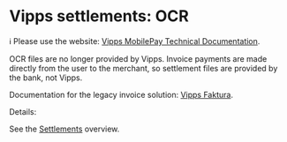 <!-- START_METADATA
---
title: OCR
hide_table_of_contents: true
pagination_next: null
pagination_prev: null
---
END_METADATA -->

# Vipps settlements: OCR

<!-- START_COMMENT -->

ℹ️ Please use the website:
[Vipps MobilePay Technical Documentation](https://vippsas.github.io/vipps-developer-docs/).

<!-- END_COMMENT -->

OCR files are no longer provided by Vipps.
Invoice payments are made directly from the user to the merchant, so settlement files
are provided by the bank, not Vipps.

Documentation for the legacy invoice solution: [Vipps Faktura](./vipps-invoice-api-vipps-faktura.pdf).

<!-- START_COMMENT -->
Details:

See the [Settlements](..) overview.

<!-- END_COMMENT -->
